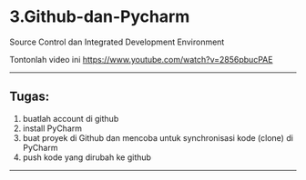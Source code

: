# 3.Github-dan-Pycharm
Source Control dan Integrated Development Environment

Tontonlah video ini
https://www.youtube.com/watch?v=2856pbucPAE

---
## Tugas:
1. buatlah account di github
2. install PyCharm
3. buat proyek di Github dan mencoba untuk synchronisasi kode (clone) di PyCharm
4. push kode yang dirubah ke github
---
